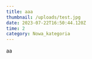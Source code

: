 ```yaml
---
title: aaa
thumbnail: /uploads/test.jpg
date: 2023-07-22T16:50:44.120Z
time: 2
category: Nowa_kategoria
---
```

a﻿a